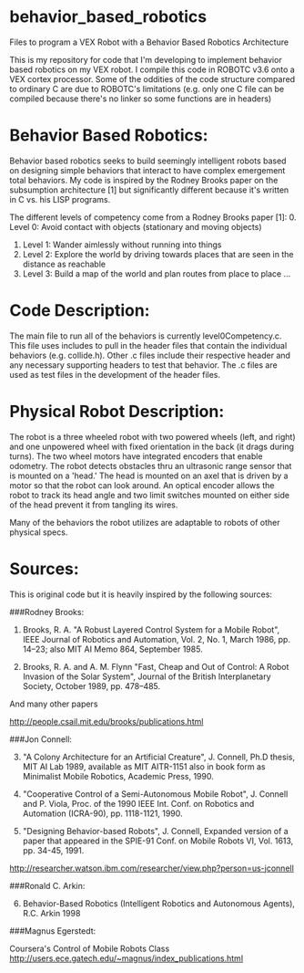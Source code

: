 behavior_based_robotics
=======================

Files to program a VEX Robot with a Behavior Based Robotics Architecture

This is my repository for code that I'm developing to implement behavior based robotics on my VEX robot. I compile this code in ROBOTC v3.6 onto a VEX cortex processor. Some of the oddities of the code structure compared to ordinary C are due to ROBOTC's limitations (e.g. only one C file can be compiled because there's no linker so some functions are in headers)

Behavior Based Robotics:
========================
Behavior based robotics seeks to build seemingly intelligent robots based on designing simple behaviors that interact to have complex emergement total behaviors. My code is inspired by the Rodney Brooks paper on the subsumption architecture \[1\] but significantly different because it's written in C vs. his LISP programs.

The different levels of competency come from a Rodney Brooks paper \[1\]:
  0. Level 0: Avoid contact with objects (stationary and moving objects)
  1. Level 1: Wander aimlessly without running into things
  2. Level 2: Explore the world by driving towards places that are seen in the distance as reachable
  3. Level 3: Build a map of the world and plan routes from place to place
  ...

Code Description:
=================
The main file to run all of the behaviors is currently level0Competency.c. This file uses includes to pull in the header files that contain the individual behaviors (e.g. collide.h). Other .c files include their respective header and any necessary supporting headers to test that behavior. The .c files are used as test files in the development of the header files.

Physical Robot Description:
===========================
The robot is a three wheeled robot with two powered wheels (left, and right) and one unpowered wheel with fixed orientation in the back (it drags during turns). The two wheel motors have integrated encoders that enable odometry. The robot detects obstacles thru an ultrasonic range sensor that is mounted on a 'head.' The head is mounted on an axel that is driven by a motor so that the robot can look around. An optical encoder allows the robot to track its head angle and two limit switches mounted on either side of the head prevent it from tangling its wires.

Many of the behaviors the robot utilizes are adaptable to robots of other physical specs.

Sources:
========
This is original code but it is heavily inspired by the following sources:

###Rodney Brooks:

  1. Brooks, R. A. "A Robust Layered Control System for a Mobile Robot", IEEE Journal of Robotics and Automation, Vol. 2, No. 1, March 1986, pp. 14–23; also MIT AI Memo 864, September 1985.
    
  2. Brooks, R. A. and A. M. Flynn "Fast, Cheap and Out of Control: A Robot Invasion of the Solar System", Journal of the British Interplanetary Society, October 1989, pp. 478–485.
  
  And many other papers
  
  http://people.csail.mit.edu/brooks/publications.html


###Jon Connell:

  3. "A Colony Architecture for an Artificial Creature", J. Connell, Ph.D thesis, MIT AI Lab 1989, available as MIT AITR-1151 also in book form as Minimalist Mobile Robotics, Academic Press, 1990.
  
  4. "Cooperative Control of a Semi-Autonomous Mobile Robot", J. Connell and P. Viola, Proc. of the 1990 IEEE Int. Conf. on Robotics and Automation (ICRA-90), pp. 1118-1121, 1990.
  
  5. "Designing Behavior-based Robots", J. Connell, Expanded version of a paper that appeared in the SPIE-91 Conf. on Mobile Robots VI, Vol. 1613, pp. 34-45, 1991.
  
  http://researcher.watson.ibm.com/researcher/view.php?person=us-jconnell

###Ronald C. Arkin:

  6. Behavior-Based Robotics (Intelligent Robotics and Autonomous Agents), R.C. Arkin 1998

###Magnus Egerstedt:

  Coursera's Control of Mobile Robots Class
  http://users.ece.gatech.edu/~magnus/index_publications.html

